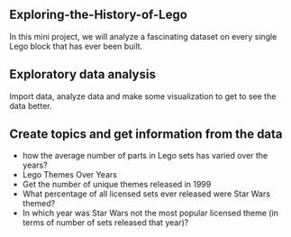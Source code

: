 ## Exploring-the-History-of-Lego
In this mini project, we will analyze a fascinating dataset on every single Lego block that has ever been built.

## Exploratory data analysis
Import data, analyze data and make some visualization to get to see the data better.

## Create topics and get information from the data
- how the average number of parts in Lego sets has varied over the years?
- Lego Themes Over Years
- Get the number of unique themes released in 1999
- What percentage of all licensed sets ever released were Star Wars themed? 
- In which year was Star Wars not the most popular licensed theme (in terms of number of sets released that year)? 
